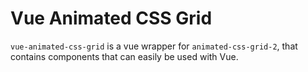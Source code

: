 # Vue Animated CSS Grid

`vue-animated-css-grid` is a vue wrapper for `animated-css-grid-2`, that contains components that can easily be used with Vue.

